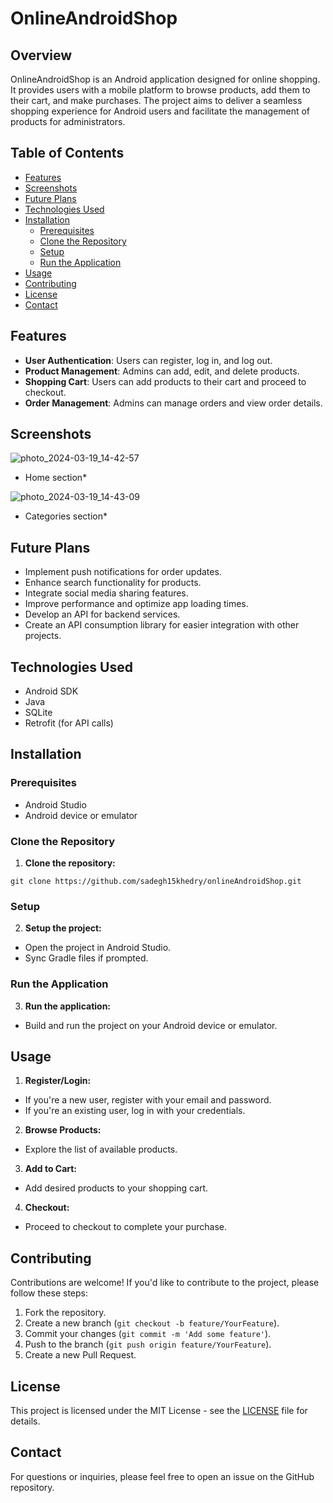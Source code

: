 # OnlineAndroidShop

## Overview

OnlineAndroidShop is an Android application designed for online shopping. It provides users with a mobile platform to browse products, add them to their cart, and make purchases. The project aims to deliver a seamless shopping experience for Android users and facilitate the management of products for administrators.

## Table of Contents

- [Features](#features)
- [Screenshots](#screenshots)
- [Future Plans](#future-plans)
- [Technologies Used](#technologies-used)
- [Installation](#installation)
  - [Prerequisites](#prerequisites)
  - [Clone the Repository](#clone-the-repository)
  - [Setup](#setup)
  - [Run the Application](#run-the-application)
- [Usage](#usage)
- [Contributing](#contributing)
- [License](#license)
- [Contact](#contact)

## Features

- **User Authentication**: Users can register, log in, and log out.
- **Product Management**: Admins can add, edit, and delete products.
- **Shopping Cart**: Users can add products to their cart and proceed to checkout.
- **Order Management**: Admins can manage orders and view order details.

## Screenshots

![photo_2024-03-19_14-42-57](https://github.com/sadegh15khedry/sadeghshop/assets/90490848/0d360327-2eef-4c6a-ab78-717f166cd05b)
* Home section*


![photo_2024-03-19_14-43-09](https://github.com/sadegh15khedry/sadeghshop/assets/90490848/2a06e8d7-c192-4559-8091-3c5a8fe4d30d)
* Categories section*


<!-- Add more screenshots as needed -->

## Future Plans

- Implement push notifications for order updates.
- Enhance search functionality for products.
- Integrate social media sharing features.
- Improve performance and optimize app loading times.
- Develop an API for backend services.
- Create an API consumption library for easier integration with other projects.

## Technologies Used

- Android SDK
- Java
- SQLite
- Retrofit (for API calls)

## Installation

### Prerequisites

- Android Studio
- Android device or emulator

### Clone the Repository

1. **Clone the repository:**
```
git clone https://github.com/sadegh15khedry/onlineAndroidShop.git
```

### Setup

2. **Setup the project:**
- Open the project in Android Studio.
- Sync Gradle files if prompted.

### Run the Application

3. **Run the application:**
- Build and run the project on your Android device or emulator.

## Usage

1. **Register/Login:**
- If you're a new user, register with your email and password.
- If you're an existing user, log in with your credentials.

2. **Browse Products:**
- Explore the list of available products.

3. **Add to Cart:**
- Add desired products to your shopping cart.

4. **Checkout:**
- Proceed to checkout to complete your purchase.

## Contributing

Contributions are welcome! If you'd like to contribute to the project, please follow these steps:
1. Fork the repository.
2. Create a new branch (`git checkout -b feature/YourFeature`).
3. Commit your changes (`git commit -m 'Add some feature'`).
4. Push to the branch (`git push origin feature/YourFeature`).
5. Create a new Pull Request.

## License

This project is licensed under the MIT License - see the [LICENSE](LICENSE) file for details.

## Contact

For questions or inquiries, please feel free to open an issue on the GitHub repository.
